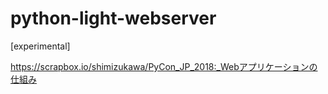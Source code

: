 # python-light-webserver
[experimental]

https://scrapbox.io/shimizukawa/PyCon_JP_2018:_Webアプリケーションの仕組み
